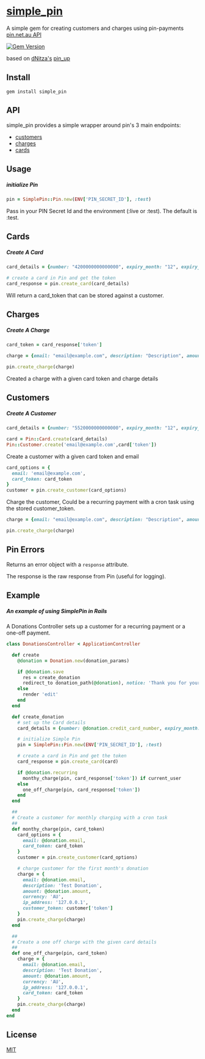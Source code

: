 # [simple_pin]()
A simple gem for creating customers and charges using pin-payments [pin.net.au API](https://pin.net.au/)

[![Gem Version](https://badge.fury.io/rb/simple_pin.svg)](https://badge.fury.io/rb/simple_pin)

based on [dNitza's](https://github.com/dNitza) [pin_up](https://github.com/dNitza/pin_up)

## Install

`gem install simple_pin`

## API

simple_pin provides a simple wrapper around pin's 3 main endpoints:

- [customers](https://pin.net.au/docs/api/customers)
- [charges](https://pin.net.au/docs/api/charges)
- [cards](https://pin.net.au/docs/api/cards)

## Usage

##### initialize Pin

```rb
pin = SimplePin::Pin.new(ENV['PIN_SECRET_ID'], :test)
```

Pass in your PIN Secret Id and the environment (:live or :test). The default is :test.

## Cards

##### Create A Card

```rb
card_details = {number: "4200000000000000", expiry_month: "12", expiry_year: "2020", cvc: "123", name: "Roland Robot", address_line1: "123 Fake Road", address_line2: "", address_city: "Melbourne", address_postcode: "1223", address_state: "Vic", address_country: "AU"}

# create a card in Pin and get the token
card_response = pin.create_card(card_details)
```

Will return a card_token that can be stored against a customer.

## Charges

##### Create A Charge

```rb
card_token = card_response['token']

charge = {email: "email@example.com", description: "Description", amount: "400", currency: "AUD", ip_address: "127.0.0.1", card_token: card_token   }

pin.create_charge(charge)
```

Created a charge with a given card token and charge details

## Customers

##### Create A Customer

```rb
card_details = {number: "5520000000000000", expiry_month: "12", expiry_year: "2018", cvc: "123", name: "Roland TestRobot", address_line1: "123 Fake Road", address_line2: "", address_city: "Melbourne", address_postcode: "1223", address_state: "Vic", address_country: "AU"}

card = Pin::Card.create(card_details)
Pin::Customer.create('email@example.com',card['token'])
```

Create a customer with a given card token and email

```rb
card_options = {
  email: 'email@example.com',
  card_token: card_token
}
customer = pin.create_customer(card_options)
```

Charge the customer, Could be a recurring payment with a cron task using the stored customer_token.

```rb
charge = {email: "email@example.com", description: "Description", amount: "400", currency: "AUD", ip_address: "127.0.0.1", customer_token: customer['token']   }

pin.create_charge(charge)
```

## Pin Errors

Returns an error object with a `response` attribute. 

The response is the raw response from Pin (useful for logging).

## Example

##### An example of using SimplePin in Rails 

A Donations Controller sets up a customer for a recurring payment or a one-off payment.

```rb
class DonationsController < ApplicationController

  def create
    @donation = Donation.new(donation_params)

    if @donation.save
      res = create_donation
      redirect_to donation_path(@donation), notice: 'Thank you for your donation.' if res['success']
    else
      render 'edit'
    end
  end

  def create_donation
    # set up the Card details
    card_details = {number: @donation.credit_card_number, expiry_month: @donation.expiry_month, expiry_year: @donation.expiry_year, cvc: @donation.cvc, name: @donation.user_name, address_line1: "123 Fake Road", address_line2: "", address_city: "Melbourne", address_postcode: "1223", address_state: "Vic", address_country: "AU"}

    # initialize Simple Pin
    pin = SimplePin::Pin.new(ENV['PIN_SECRET_ID'], :test)

    # create a card in Pin and get the token
    card_response = pin.create_card(card)

    if @donation.recurring
      monthy_charge(pin, card_response['token']) if current_user
    else
      one_off_charge(pin, card_response['token'])
    end
  end

  ##
  # Create a customer for monthly charging with a cron task
  ##
  def monthy_charge(pin, card_token)
    card_options = {
      email: @donation.email,
      card_token: card_token
    }
    customer = pin.create_customer(card_options)

    # charge customer for the first month's donation
    charge = {
      email: @donation.email,
      description: 'Test Donation',
      amount: @donation.amount,
      currency: 'AU',
      ip_address: '127.0.0.1',
      customer_token: customer['token']
    }
    pin.create_charge(charge)
  end

  ##
  # Create a one off charge with the given card details
  ##
  def one_off_charge(pin, card_token)
    charge = {
      email: @donation.email,
      description: 'Test Donation',
      amount: @donation.amount,
      currency: 'AU',
      ip_address: '127.0.0.1',
      card_token: card_token
    }
    pin.create_charge(charge)
  end
end
```

## License

[MIT](http://isekivacenz.mit-license.org/)
